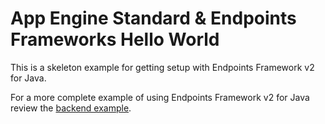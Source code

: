 # App Engine Standard & Endpoints Frameworks Hello World

This is a skeleton example for getting setup with Endpoints Framework v2 for
Java.

For a more complete example of using Endpoints Framework v2 for Java review
the [backend example](/appengine-java8/endpoints-v2-backend).
